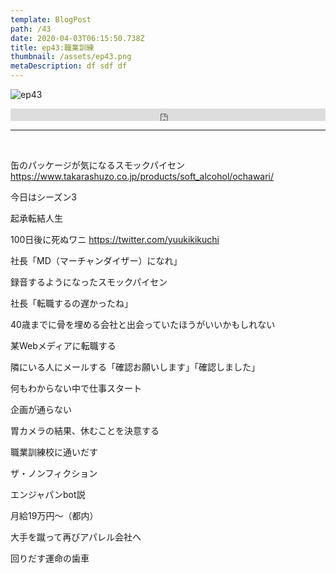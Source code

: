 ```yaml
---  
template: BlogPost  
path: /43  
date: 2020-04-03T06:15:50.738Z  
title: ep43:職業訓練
thumbnail: /assets/ep43.png
metaDescription: df sdf df  
---  
```

![ep43](/assets/ep43.png)  

<iframe width="100%" height="20" scrolling="no" frameborder="no" allow="autoplay" src="https://w.soundcloud.com/player/?url=https%3A//api.soundcloud.com/tracks/789135835&amp;color=%23ff5500&amp;inverse=false&amp;auto_play=false&amp;show_user=true"></iframe>

***
  
</br>

<p>缶のパッケージが気になるスモックパイセン<a href="https://www.takarashuzo.co.jp/products/soft_alcohol/ochawari/">https://www.takarashuzo.co.jp/products/soft_alcohol/ochawari/</a></p>

<!-- wp:paragraph -->
<p>今日はシーズン3</p>
<!-- /wp:paragraph -->

<!-- wp:paragraph -->
<p>起承転結人生</p>
<!-- /wp:paragraph -->

<!-- wp:paragraph -->
<p>100日後に死ぬワニ <a href="https://twitter.com/yuukikikuchi">https://twitter.com/yuukikikuchi</a></p>
<!-- /wp:paragraph -->

<!-- wp:paragraph -->
<p>社長「MD（マーチャンダイザー）になれ」</p>
<!-- /wp:paragraph -->

<!-- wp:paragraph -->
<p>録音するようになったスモックパイセン</p>
<!-- /wp:paragraph -->

<!-- wp:paragraph -->
<p>社長「転職するの遅かったね」</p>
<!-- /wp:paragraph -->

<!-- wp:paragraph -->
<p>40歳までに骨を埋める会社と出会っていたほうがいいかもしれない</p>
<!-- /wp:paragraph -->

<!-- wp:paragraph -->
<p>某Webメディアに転職する</p>
<!-- /wp:paragraph -->

<!-- wp:paragraph -->
<p>隣にいる人にメールする「確認お願いします」「確認しました」</p>
<!-- /wp:paragraph -->

<!-- wp:paragraph -->
<p>何もわからない中で仕事スタート</p>
<!-- /wp:paragraph -->

<!-- wp:paragraph -->
<p>企画が通らない</p>
<!-- /wp:paragraph -->

<!-- wp:paragraph -->
<p>胃カメラの結果、休むことを決意する</p>
<!-- /wp:paragraph -->

<!-- wp:paragraph -->
<p>職業訓練校に通いだす</p>
<!-- /wp:paragraph -->

<!-- wp:paragraph -->
<p>ザ・ノンフィクション</p>
<!-- /wp:paragraph -->

<!-- wp:paragraph -->
<p>エンジャパンbot説</p>
<!-- /wp:paragraph -->

<!-- wp:paragraph -->
<p>月給19万円〜（都内）</p>
<!-- /wp:paragraph -->

<!-- wp:paragraph -->
<p>大手を蹴って再びアパレル会社へ</p>
<!-- /wp:paragraph -->

<!-- wp:paragraph -->
<p>回りだす運命の歯車</p>
<!-- /wp:paragraph -->
